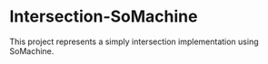 # Intersection-SoMachine

This project represents a simply intersection implementation using SoMachine.
